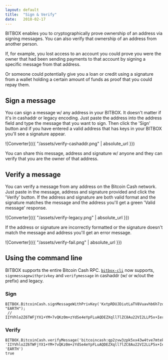 ```yaml
---
layout: default
title:  "Sign & Verify"
date:   2018-02-17
---
```


BITBOX enables you to cryptographically prove ownership of an address via signing messages. You can also verify that ownership of an address from another person.

If, for example, you lost access to an account you could prove you were the owner that had been sending payments to that account by signing a specific message from that address.

Or someone could potentially give you a loan or credit using a signature from a wallet holding a certain amount of funds as proof that you could repay them.

## Sign a message

You can sign a message w/ any address in your BITBOX. It doesn't matter if it's in cashaddr or legacy encoding. Just paste the address into the address field and type the message that you want to sign. Then click the 'Sign' button and if you have entered a valid address that has keys in your BITBOX you'll see a signature appear.

![Converter]({{ "/assets/verify-cashaddr.png" | absolute_url }})

You can share this message, address and signature w/ anyone and they can verify that you are the owner of that address.

## Verify a message

You can verify a message from any address on the Bitcoin Cash network. Just paste in the message, address and signature provided and click the 'Verify' button. If the address and signature are both valid format and the signature matches the message and the address you'll get a green 'Valid message' response.

![Converter]({{ "/assets/verify-legacy.png" | absolute_url }})

If the address or signature are incorrectly formatted or the signature doesn't match the message and address you'll get an error message.

![Converter]({{ "/assets/verify-fail.png" | absolute_url }})

## Using the command line

BITBOX supports the entire Bitcoin Cash RPC. [`bitbox-cli`](https://www.npmjs.com/package/bitbox-cli) now supports, `signmessagewithprivkey` and `verifymessage` in cashaddr (w/ or w/out the prefix) and legacy.

### Sign

```
BITBOX.BitcoinCash.signMessageWithPrivKey('KxtpRDUJDiutLaTV8Vuavhb6h7zq9YV9ZKA3dU79PCgYmNVmkkvS', "EARTH");
 // IIYVhlo2Z6TWFjYX1+YM+7vQKz0m+zYdSe4eYpFLuAQDEZXqll7lZC8Au22VI2LLP5x+IerZckVk3QQPsA3e8/8=
```

### Verify

```
BITBOX.BitcoinCash.verifyMessage('bitcoincash:qp2zvw3zpk5xx43w4tve7mtekd9kaxwj4uenq9eupv', 'IIYVhlo2Z6TWFjYX1+YM+7vQKz0m+zYdSe4eYpFLuAQDEZXqll7lZC8Au22VI2LLP5x+IerZckVk3QQPsA3e8/8=', 'EARTH')
true
```
